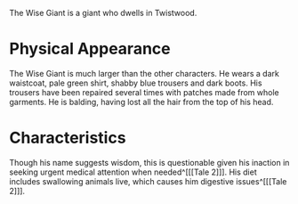 The Wise Giant is a giant who dwells in Twistwood.

# Physical Appearance
The Wise Giant is much larger than the other characters. He wears a dark waistcoat, pale green shirt, shabby blue trousers and dark boots. His trousers have been repaired several times with patches made from whole garments. He is balding, having lost all the hair from the top of his head.

# Characteristics
Though his name suggests wisdom, this is questionable given his inaction in seeking urgent medical attention when needed^[[[Tale 2]]]. His diet includes swallowing animals live, which causes him digestive issues^[[[Tale 2]]].